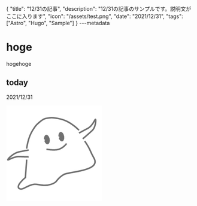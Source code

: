 {
  "title": "12/31の記事",
  "description": "12/31の記事のサンプルです。説明文がここに入ります",
  "icon": "/assets/test.png",
  "date": "2021/12/31",
  "tags": ["Astro", "Hugo", "Sample"]
}
---metadata

# hoge
hogehoge

## today
2021/12/31

![img](/assets/test.png)